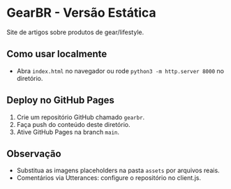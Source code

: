 # GearBR - Versão Estática
Site de artigos sobre produtos de gear/lifestyle.

## Como usar localmente
- Abra `index.html` no navegador ou rode `python3 -m http.server 8000` no diretório.

## Deploy no GitHub Pages
1. Crie um repositório GitHub chamado `gearbr`.
2. Faça push do conteúdo deste diretório.
3. Ative GitHub Pages na branch `main`.

## Observação
- Substitua as imagens placeholders na pasta `assets` por arquivos reais.
- Comentários via Utterances: configure o repositório no client.js.
